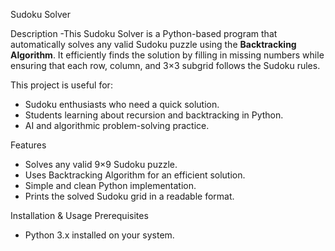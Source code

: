 Sudoku Solver

Description
-This Sudoku Solver is a Python-based program that automatically solves any valid Sudoku puzzle using the **Backtracking Algorithm**. It efficiently finds the solution by filling in missing numbers while ensuring that each row, column, and 3×3 subgrid follows the Sudoku rules.  

This project is useful for:
- Sudoku enthusiasts who need a quick solution.
- Students learning about recursion and backtracking in Python.
- AI and algorithmic problem-solving practice.

Features
- Solves any valid 9×9 Sudoku puzzle.
- Uses Backtracking Algorithm for an efficient solution.
- Simple and clean Python implementation.
- Prints the solved Sudoku grid in a readable format.

Installation & Usage
Prerequisites
- Python 3.x installed on your system.
